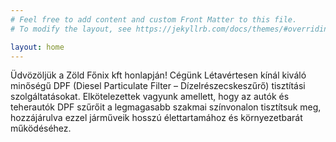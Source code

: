 ```yaml
---
# Feel free to add content and custom Front Matter to this file.
# To modify the layout, see https://jekyllrb.com/docs/themes/#overriding-theme-defaults

layout: home
---
```


Üdvözöljük a Zöld Főnix kft honlapján! Cégünk Létavértesen kínál kiváló minőségű DPF (Diesel Particulate Filter – Dízelrészecskeszűrő) tisztítási szolgáltatásokat. Elkötelezettek vagyunk amellett, hogy az autók és teherautók DPF szűrőit a legmagasabb szakmai színvonalon tisztítsuk meg, hozzájárulva ezzel járműveik hosszú élettartamához és környezetbarát működéséhez.
